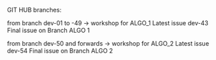 GIT HUB branches:

from branch dev-01 to -49 -> workshop for ALGO_1 
Latest issue dev-43 
Final issue on Branch ALGO 1

from branch dev-50 and forwards -> workshop for ALGO_2 
Latest issue dev-54 
Final issue on Branch ALGO 2